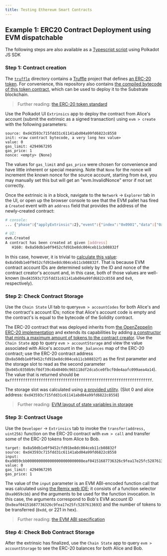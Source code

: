 ```yaml
---
title: Testing Ethereum Smart Contracts
---
```


## Example 1: ERC20 Contract Deployment using EVM dispatchable

The following steps are also available as a [Typescript script](https://github.com/paritytech/frontier/tree/master/template/examples/contract-erc20) using
Polkadot JS SDK

### Step 1: Contract creation

The [`truffle`](https://github.com/paritytech/frontier/tree/master/template/examples/contract-erc20/truffle) directory contains a
[Truffle](https://www.trufflesuite.com/truffle) project that defines
[an ERC-20 token](https://github.com/paritytech/frontier/tree/master/template/examples/contract-erc20/truffle/contracts/MyToken.sol). For convenience, this
repository also contains
[the compiled bytecode of this token contract](https://github.com/paritytech/frontier/tree/master/template/examples/contract-erc20/truffle/contracts/MyToken.json#L259),
which can be used to deploy it to the Substrate blockchain.

> Further reading:
> [the ERC-20 token standard](https://github.com/danforbes/danforbes/blob/master/writings/eth-dev.md#EIP-20-ERC-20-Token-Standard)

Use the Polkadot UI `Extrinsics` app to deploy the contract from Alice's account (submit the
extrinsic as a signed transaction) using `evm > create` with the following parameters:

```
source: 0xd43593c715fdd31c61141abd04a99fd6822c8558
init: <raw contract bytecode, a very long hex value>
value: 0
gas_limit: 4294967295
gas_price: 1
nonce: <empty> {None}
```

The values for `gas_limit` and `gas_price` were chosen for convenience and have little inherent or
special meaning. Note that `None` for the nonce will increment the known nonce for the source
account, starting from `0x0`, you may manually set this but will get an "evm.InvalidNonce" error if
not set correctly.

Once the extrinsic is in a block, navigate to the `Network` -> `Explorer` tab in the UI, or open up
the browser console to see that the EVM pallet has fired a `Created` event with an `address` field
that provides the address of the newly-created contract:

```bash
# console:
... {"phase":{"applyExtrinsic":2},"event":{"index":"0x0901","data":["0x8a50db1e0f9452cfd91be8dc004ceb11cb08832f"]} ...

# UI:
evm.Created
A contract has been created at given [address]
   H160: 0x8a50db1e0f9452cfd91be8dc004ceb11cb08832f
```

In this case, however, it is trivial to
[calculate this value](https://ethereum.stackexchange.com/a/46960):
`0x8a50db1e0f9452cfd91be8dc004ceb11cb08832f`. That is because EVM contract account IDs are
determined solely by the ID and nonce of the contract creator's account and, in this case, both of
those values are well-known (`0xd43593c715fdd31c61141abd04a99fd6822c8558` and `0x0`, respectively).

### Step 2: Check Contract Storage

Use the `Chain State` UI tab to query`evm > accountCodes` for both Alice's and the contract's
account IDs; notice that Alice's account code is empty and the contract's is equal to the bytecode
of the Solidity contract.

The ERC-20 contract that was deployed inherits from
[the OpenZeppelin ERC-20 implementation](https://github.com/OpenZeppelin/openzeppelin-contracts/blob/master/contracts/token/ERC20/ERC20.sol)
and extends its capabilities by adding
[a constructor that mints a maximum amount of tokens to the contract creator](https://github.com/paritytech/frontier/tree/master/template/examples/contract-erc20/truffle/contracts/MyToken.sol#L8).
Use the `Chain State` app to query `evm > accountStorage` and view the value associated with Alice's
account in the `_balances` map of the ERC-20 contract; use the ERC-20 contract address
(`0x8a50db1e0f9452cfd91be8dc004ceb11cb08832f`) as the first parameter and the storage slot to read
as the second parameter (`0x045c0350b9cf0df39c4b40400c965118df2dca5ce0fbcf0de4aafc099aea4a14`). The
value that is returned should be
`0xffffffffffffffffffffffffffffffffffffffffffffffffffffffffffffffff`.

The storage slot was calculated using
[a provided utility](https://github.com/paritytech/frontier/blob/master/template/utils/README.md#--erc20-slot-slot-address). (Slot 0 and alice address:
`0xd43593c715fdd31c61141abd04a99fd6822c8558`)

> Further reading:
> [EVM layout of state variables in storage](https://docs.soliditylang.org/en/v0.8.6/internals/layout_in_storage.html#layout-of-state-variables-in-storage)

### Step 3: Contract Usage

Use the `Developer` -> `Extrinsics` tab to invoke the `transfer(address, uint256)` function on the
ERC-20 contract with `evm > call` and transfer some of the ERC-20 tokens from Alice to Bob.

```text
target: 0x8a50db1e0f9452cfd91be8dc004ceb11cb08832f
source: 0xd43593c715fdd31c61141abd04a99fd6822c8558
input: 0xa9059cbb0000000000000000000000008eaf04151687736326c9fea17e25fc528761369300000000000000000000000000000000000000000000000000000000000000dd
value: 0
gas_limit: 4294967295
gas_price: 1
```

The value of the `input` parameter is an EVM ABI-encoded function call that was calculated using
[the Remix web IDE](http://remix.ethereum.org); it consists of a function selector (`0xa9059cbb`)
and the arguments to be used for the function invocation. In this case, the arguments correspond to
Bob's EVM account ID (`0x8eaf04151687736326c9fea17e25fc5287613693`) and the number of tokens to be
transferred (`0xdd`, or 221 in hex).

> Further reading:
> [the EVM ABI specification](https://solidity.readthedocs.io/en/latest/abi-spec.html)

### Step 4: Check Bob Contract Storage

After the extrinsic has finalized, use the `Chain State` app to query `evm > accountStorage` to see
the ERC-20 balances for both Alice and Bob.
